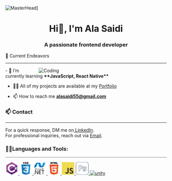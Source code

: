 ![MasterHead](https://miro.medium.com/v2/resize:fit:2000/format:webp/0*eIhVp0KXrXSSHORN.gif)]
<h1 align="center">Hi👋, I'm Ala Saidi </h1>
<h3 align="center">A passionate frontend developer</h3>

🔭 Current Endeavors
<hr height:10;border-width:0;color:gray;background-color:gray>
<img align="right" alt="Coding" width="400" src="https://camo.githubusercontent.com/f1f2bc6e7ec110b34bab4ec55aa5c93ebae552ae011f5756bd7b7f783d627a6d/68747470733a2f2f63646e2e6472696262626c652e636f6d2f75736572732f313136323037372f73637265656e73686f74732f333834383931342f70726f6772616d6d65722e676966")>
- 🌱 I’m currently learning <strong>**JavaScript, React Native**</strong>

- 👨‍💻 All of my projects are available at my <a href="https://alasaidi.github.io/Portfolio/"> Portfolio </a>

- 📫 How to reach me **alasaidi55@gmail.com**

<h3 align="left">📫 Contact</h3>
<hr height:0.5px;border-width:0;color:gray;background-color:gray>
<p align="left"> 
For a quick response, DM me on<a href="alasaidi55@gmail.com">  LinkedIn</a>.<br>
For professional inquiries, reach out via <a href="alasaidi55@gmail.com">Email</a>.
</p>

<h3 align="left">🐱‍💻Languages and Tools:</h3>
<hr style="height:1px;border-width:0;color:gray;background-color:gray">
<p align="left"> <a href="https://www.w3schools.com/cs/" target="_blank" rel="noreferrer"> <img src="https://raw.githubusercontent.com/devicons/devicon/master/icons/csharp/csharp-original.svg" alt="csharp" width="40" height="40"/> </a>  <a href="https://www.w3schools.com/css/" target="_blank" rel="noreferrer"> <img src="https://raw.githubusercontent.com/devicons/devicon/master/icons/css3/css3-original-wordmark.svg" alt="css3" width="40" height="40"/> </a>  <a href="https://dotnet.microsoft.com/" target="_blank" rel="noreferrer"> <img src="https://raw.githubusercontent.com/devicons/devicon/master/icons/dot-net/dot-net-original-wordmark.svg" alt="dotnet" width="40" height="40"/> </a>  <a href="https://www.w3.org/html/" target="_blank" rel="noreferrer"> <img src="https://raw.githubusercontent.com/devicons/devicon/master/icons/html5/html5-original-wordmark.svg" alt="html5" width="40" height="40"/> </a>  <a href="https://developer.mozilla.org/en-US/docs/Web/JavaScript" target="_blank" rel="noreferrer"> <img src="https://raw.githubusercontent.com/devicons/devicon/master/icons/javascript/javascript-original.svg" alt="javascript" width="40" height="40"/> </a>  <a href="https://www.photoshop.com/en" target="_blank" rel="noreferrer"> <img src="https://raw.githubusercontent.com/devicons/devicon/master/icons/photoshop/photoshop-line.svg" alt="photoshop" width="40" height="40"/> </a>  <a href="https://unity.com/" target="_blank" rel="noreferrer"> <img src="https://www.vectorlogo.zone/logos/unity3d/unity3d-icon.svg" alt="unity" width="40" height="40"/> </a> </p>




